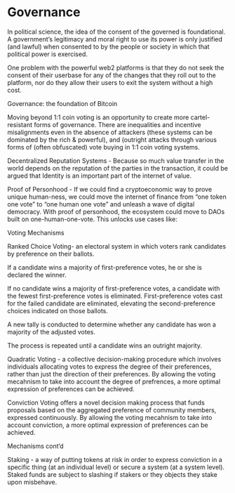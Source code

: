 # Governance

In political science, the idea of the consent of the governed is foundational.  A government’s legitimacy and moral right to use its power is only justified (and lawful) when consented to by the people or society in which that political power is exercised. &#x20;

One problem with the powerful web2 platforms is that they do not seek the consent of their userbase for any of the changes that they roll out to the platform, nor do they allow their users to exit the system without a high cost.&#x20;

Governance: the foundation of Bitcoin

Moving beyond 1:1 coin voting is an opportunity to create more cartel-resistant forms of governance. There are inequalities and incentive misalignments even in the absence of attackers (these systems can be dominated by the rich & powerful), and (outright attacks through various forms of (often obfuscated) vote buying in 1:1 coin voting systems.

Decentralized Reputation Systems - Because so much value transfer in the world depends on the reputation of the parties in the transaction, it could be argued that Identity is an important part of the internet of value.

Proof of Personhood - If we could find a cryptoeconomic way to prove unique human-ness, we could move the internet of finance from “one token one vote” to “one human one vote” and unleash a wave of digital democracy. With proof of personhood, the ecosystem could move to DAOs built on one-human-one-vote. This unlocks use cases like:

Voting Mechanisms

Ranked Choice Voting- an electoral system in which voters rank candidates by preference on their ballots.  &#x20;

If a candidate wins a majority of first-preference votes, he or she is declared the winner.&#x20;

If no candidate wins a majority of first-preference votes, a candidate with the fewest first-preference votes is eliminated. First-preference votes cast for the failed candidate are eliminated, elevating the second-preference choices indicated on those ballots.&#x20;

A new tally is conducted to determine whether any candidate has won a majority of the adjusted votes.&#x20;

The process is repeated until a candidate wins an outright majority.

&#x20;

Quadratic Voting - a collective decision-making procedure which involves individuals allocating votes to express the degree of their preferences, rather than just the direction of their preferences. By allowing the voting mecahnism to take into account the degree of prefrences, a more optimal expression of preferences can be achieved.

&#x20;

Conviction Voting offers a novel decision making process that funds proposals based on the aggregated preference of community members, expressed continuously. By allowing the voting mecahnism to take into account conviction, a more optimal expression of preferences can be achieved.

Mechanisms cont’d

Staking - a way of putting tokens at risk in order to express conviction in a specific thing (at an individual level) or secure a system (at a system level).  Staked funds are subject to slashing if stakers or they objects they stake upon misbehave.
